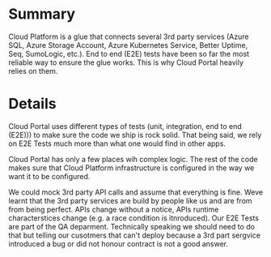 # Summary # 

Cloud Platform is a glue that connects several 3rd party services (Azure SQL, Azure Storage Account, Azure Kubernetes Service, Better Uptime, Seq, SumoLogic, etc.). End to end (E2E) tests have been so far the most reliable way to ensure the glue works. This is why Cloud Portal heavily relies on them.


# Details #

Cloud Portal uses different types of tests (unit, integration, end to end (E2E))) to make sure the code we ship is rock solid. That being said, we rely on E2E Tests much more than what one would find in other apps.  

Cloud Portal has only a few places wih complex logic. The rest of the code makes sure that Cloud Platform infrastructure is configured in the way we want it to be configured.

We could mock 3rd party API calls and assume that everything is fine. Weve learnt that the 3rd party services are build by people like us and are from from being perfect. APIs change without a notice, APIs runtime characterstices change (e.g. a race condition is itnroduced). Our E2E Tests are part of the QA deparment. Technically speaking we should need to do that but telling our cusotmers that can't deploy because a 3rd part sergvice introduced a bug or did not honour contract is not a good answer.

